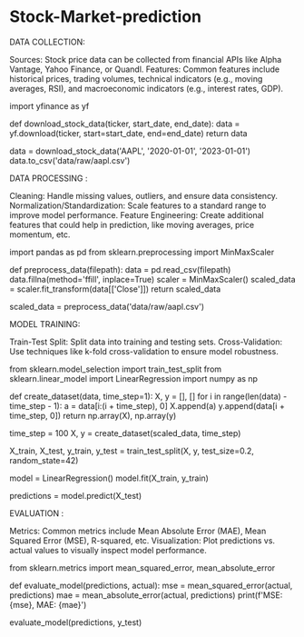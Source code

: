 # Stock-Market-prediction


DATA COLLECTION:

Sources: Stock price data can be collected from financial APIs like Alpha Vantage, Yahoo Finance, or Quandl.
Features: Common features include historical prices, trading volumes, technical indicators (e.g., moving averages, RSI), and macroeconomic indicators (e.g., interest rates, GDP).

import yfinance as yf

def download_stock_data(ticker, start_date, end_date):
    data = yf.download(ticker, start=start_date, end=end_date)
    return data

data = download_stock_data('AAPL', '2020-01-01', '2023-01-01')
data.to_csv('data/raw/aapl.csv')


DATA PROCESSING :

Cleaning: Handle missing values, outliers, and ensure data consistency.
Normalization/Standardization: Scale features to a standard range to improve model performance.
Feature Engineering: Create additional features that could help in prediction, like moving averages, price momentum, etc.

import pandas as pd
from sklearn.preprocessing import MinMaxScaler

def preprocess_data(filepath):
    data = pd.read_csv(filepath)
    data.fillna(method='ffill', inplace=True)
    scaler = MinMaxScaler()
    scaled_data = scaler.fit_transform(data[['Close']])
    return scaled_data

scaled_data = preprocess_data('data/raw/aapl.csv')


MODEL TRAINING:

Train-Test Split: Split data into training and testing sets.
Cross-Validation: Use techniques like k-fold cross-validation to ensure model robustness.

from sklearn.model_selection import train_test_split
from sklearn.linear_model import LinearRegression
import numpy as np

def create_dataset(data, time_step=1):
    X, y = [], []
    for i in range(len(data) - time_step - 1):
        a = data[i:(i + time_step), 0]
        X.append(a)
        y.append(data[i + time_step, 0])
    return np.array(X), np.array(y)

time_step = 100
X, y = create_dataset(scaled_data, time_step)

X_train, X_test, y_train, y_test = train_test_split(X, y, test_size=0.2, random_state=42)

model = LinearRegression()
model.fit(X_train, y_train)

predictions = model.predict(X_test)


EVALUATION :

Metrics: Common metrics include Mean Absolute Error (MAE), Mean Squared Error (MSE), R-squared, etc.
Visualization: Plot predictions vs. actual values to visually inspect model performance.

from sklearn.metrics import mean_squared_error, mean_absolute_error

def evaluate_model(predictions, actual):
    mse = mean_squared_error(actual, predictions)
    mae = mean_absolute_error(actual, predictions)
    print(f'MSE: {mse}, MAE: {mae}')

evaluate_model(predictions, y_test)


